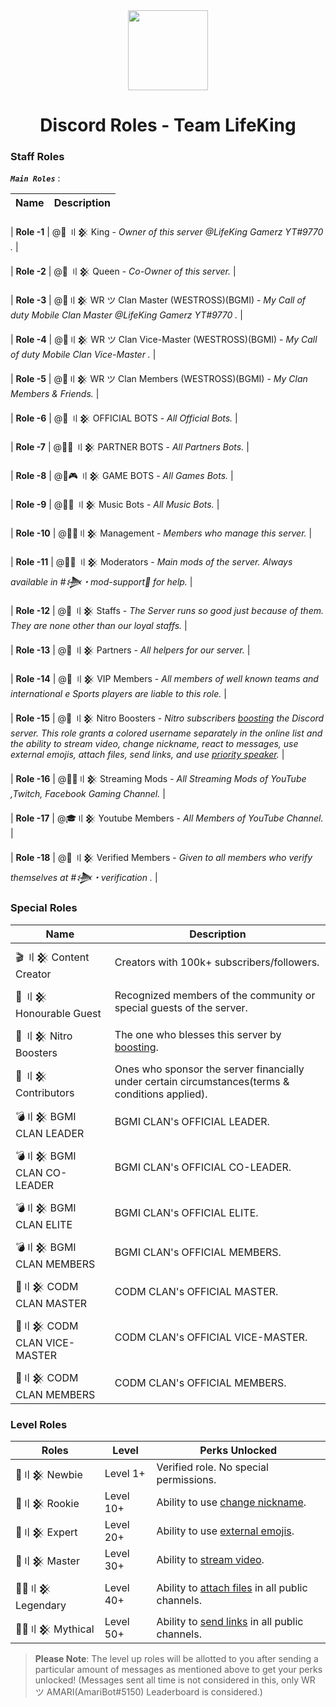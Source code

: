 <div align="center">
    <img src="https://i.imgur.com/SCUzUr2.jpg" width="128px" style="max-width:100%;">
    <h1>Discord Roles - Team LifeKing</h1>
</div>

<h3>Staff Roles</h3>

__***`Main Roles`***__ :

| Name              | Description                                                                                                                                                                                                     |
|-------------------|-----------------------------------------------------------------------------------------------------------------------------------------------------------------------------------------------------------------|

| **Role -1**  |  @🤴 〢𒆜 King  - *Owner of this server @LifeKing Gamerz YT#9770 .* |

| **Role -2**  |  @👸 〢𒆜 Queen - *Co-Owner of this server.* |

| **Role -3** |  @🔰〢𒆜 WR ツ Clan Master (WESTROSS)(BGMI)  - *My Call of duty Mobile Clan Master @LifeKing Gamerz YT#9770 .* |

| **Role -4** |  @🔰〢𒆜 WR ツ Clan Vice-Master (WESTROSS)(BGMI)  - *My Call of duty Mobile Clan Vice-Master .* |

| **Role -5** |  @🔰〢𒆜 WR ツ Clan Members (WESTROSS)(BGMI)  - *My Clan Members & Friends.* |

| **Role -6** |  @🤖 〢𒆜 OFFICIAL BOTS  - *All Official Bots.* |

| **Role -7** |  @🤖🤝 〢𒆜 PARTNER BOTS  - *All Partners Bots.* |

| **Role -8** |  @🤖🎮 〢𒆜 GAME BOTS  - *All Games Bots.* |

| **Role -9** |  @🤖🎶 〢𒆜 Music Bots - *All Music Bots.* |

| **Role -10** |  @🕵️‍♂️〢𒆜 Management - *Members who manage this server.* |

| **Role -11** |  @👨‍💻 〢𒆜 Moderators -  *Main mods of the server. Always available in #𒋨・mod-support🔩 for help.* |

| **Role -12** |  @👲 〢𒆜 Staffs - *The Server runs so good just because of them. They are none other than our loyal staffs.* |

| **Role -13** |  @🤝 〢𒆜 Partners  - *All helpers for our server.* |

| **Role -14** |  @🤵 〢𒆜 VIP Members - *All members of well known teams and international e Sports players are liable to this role.* |

| **Role -15** |  @💎 〢𒆜 Nitro Boosters - *Nitro subscribers [boosting](https://support.discord.com/hc/en-us/articles/360028038352-Server-Boosting) the Discord 
server. This role grants a colored username separately in the online list and the ability to stream video, change nickname, react to messages, use external emojis, attach files, send links, and use [priority speaker](https://support.discord.com/hc/en-us/articles/360011876531-Setting-up-Priority-Speaker).* |

| **Role -16** |  @👨‍🚀〢𒆜 Streaming Mods - *All Streaming Mods of YouTube ,Twitch, Facebook Gaming Channel.* |

| **Role -17** |  @🎓〢𒆜 Youtube Members - *All Members of YouTube Channel.* |

| **Role -18** |  @👫 〢𒆜 Verified Members - *Given to all members who verify themselves at #𒋨・verification .* |

<h3>Special Roles</h3>

| Name              | Description                                                                                                                                                                                                     |
|-------------------|-----------------------------------------------------------------------------------------------------------------------------------------------------------------------------------------------------------------|
| 🎬 〢𒆜 Content Creator   | Creators with 100k+ subscribers/followers.                                                                                                                                                                      |
| 🤵 〢𒆜 Honourable Guest  | Recognized members of the community or special guests of the server.                                                                                                                                             |
| 💎 〢𒆜 Nitro Boosters     | The one who blesses this server by [boosting](https://support.discord.com/hc/en-us/articles/360028038352-Server-Boosting-).                                                                                     |
| 🤝 〢𒆜 Contributors       | Ones who sponsor the server financially under certain circumstances(terms & conditions applied).                                                                                                                |
| 💣〢𒆜 BGMI CLAN LEADER         | BGMI CLAN's OFFICIAL LEADER.                                                                                                                                                            |
| 💣〢𒆜 BGMI CLAN CO-LEADER         | BGMI CLAN's OFFICIAL CO-LEADER.                                                                                                                                                        |
| 💣〢𒆜 BGMI CLAN ELITE            | BGMI CLAN's OFFICIAL ELITE.                                                                                                                                    |
| 💣〢𒆜 BGMI CLAN MEMBERS          | BGMI CLAN's OFFICIAL MEMBERS.                                                                                                                                    |
| 🔫〢𒆜 CODM CLAN MASTER            | CODM CLAN's OFFICIAL MASTER.                                                                                                                                 |
| 🔫〢𒆜 CODM CLAN VICE-MASTER            | CODM CLAN's OFFICIAL VICE-MASTER.                                                                                                                                    |
| 🔫〢𒆜 CODM CLAN MEMBERS            | CODM CLAN's OFFICIAL MEMBERS.    |                                                                                                                                 
<h3>Level Roles</h3>

| Roles          |  Level        | Perks Unlocked                                                             |
|----------------|---------------|----------------------------------------------------------------------------|
| 🥇〢𒆜 Newbie | Level 1+                  | Verified role. No special permissions.                                                   |
| 🥈〢𒆜 Rookie | Level 10+                   | Ability to use [change nickname](https://support.discord.com/hc/en-us/articles/219070107-Server-Nicknames).                                             |
| 🥉〢𒆜 Expert | Level 20+                   | Ability to use [external emojis](https://support.discord.com/hc/en-us/articles/360036479811-Custom-Emojis).                 |
| 🏅〢𒆜 Master | Level 30+                  | Ability to [stream video](https://support.discord.com/hc/en-us/articles/360030714312-Stream-your-game-with-Go-Live-).                                    |
| 💂‍♂️〢𒆜 Legendary | Level 40+                  | Ability to [attach files](https://support.discord.com/hc/en-us/articles/211866427-How-do-I-upload-images-and-GIFs) in all public channels.                                 |
| 👮‍♂️〢𒆜 Mythical | Level 50+                  | Ability to [send links](https://support.discord.com/hc/en-us/articles/360021235192-Sending-GIFs-on-Discord) in all public channels.                                              |

> **Please Note**: The level up roles will be allotted to you after sending a particular amount of messages as mentioned above to get your perks unlocked! (Messages sent all time is not considered in this, only WR ツ AMARI(AmariBot#5150) Leaderboard is considered.)
